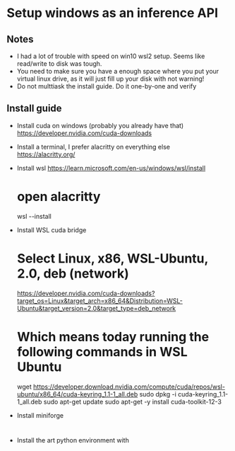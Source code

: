 # Setup windows as an inference API

## Notes

 - I had a lot of trouble with speed on win10 wsl2 setup. Seems like read/write to disk was tough.
 - You need to make sure you have a enough space where you put your virtual linux drive, as it will just fill up your disk with not warning!
 - Do not multtiask the install guide. Do it one-by-one and verify

## Install guide

- Install cuda on windows (probably you already have that) https://developer.nvidia.com/cuda-downloads
- Install a terminal, I prefer alacritty on everything else https://alacritty.org/
- Install wsl https://learn.microsoft.com/en-us/windows/wsl/install

    # open alacritty
    wsl --install

- Install WSL cuda bridge

    # Select Linux, x86, WSL-Ubuntu, 2.0, deb (network)
    https://developer.nvidia.com/cuda-downloads?target_os=Linux&target_arch=x86_64&Distribution=WSL-Ubuntu&target_version=2.0&target_type=deb_network

    # Which means today running the following commands in WSL Ubuntu
    wget https://developer.download.nvidia.com/compute/cuda/repos/wsl-ubuntu/x86_64/cuda-keyring_1.1-1_all.deb
    sudo dpkg -i cuda-keyring_1.1-1_all.deb
    sudo apt-get update
    sudo apt-get -y install cuda-toolkit-12-3

- Install miniforge

   # 
  
- Install the art python environment with 

